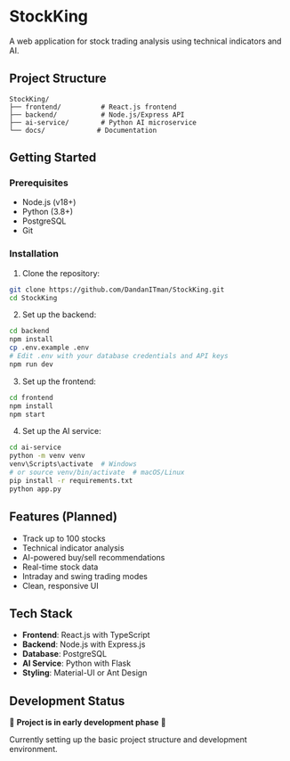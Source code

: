# StockKing

A web application for stock trading analysis using technical indicators and AI.

## Project Structure

```
StockKing/
├── frontend/          # React.js frontend
├── backend/           # Node.js/Express API
├── ai-service/        # Python AI microservice
└── docs/             # Documentation
```

## Getting Started

### Prerequisites
- Node.js (v18+)
- Python (3.8+)
- PostgreSQL
- Git

### Installation

1. Clone the repository:
```bash
git clone https://github.com/DandanITman/StockKing.git
cd StockKing
```

2. Set up the backend:
```bash
cd backend
npm install
cp .env.example .env
# Edit .env with your database credentials and API keys
npm run dev
```

3. Set up the frontend:
```bash
cd frontend
npm install
npm start
```

4. Set up the AI service:
```bash
cd ai-service
python -m venv venv
venv\Scripts\activate  # Windows
# or source venv/bin/activate  # macOS/Linux
pip install -r requirements.txt
python app.py
```

## Features (Planned)

- Track up to 100 stocks
- Technical indicator analysis
- AI-powered buy/sell recommendations
- Real-time stock data
- Intraday and swing trading modes
- Clean, responsive UI

## Tech Stack

- **Frontend**: React.js with TypeScript
- **Backend**: Node.js with Express.js
- **Database**: PostgreSQL
- **AI Service**: Python with Flask
- **Styling**: Material-UI or Ant Design

## Development Status

🚧 **Project is in early development phase** 🚧

Currently setting up the basic project structure and development environment.
